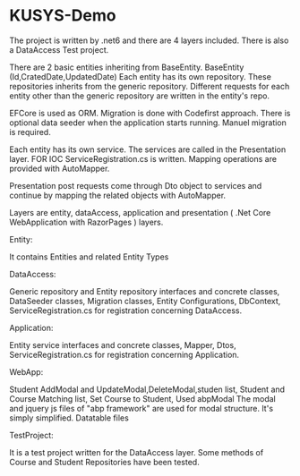# KUSYS-Demo

The project is written by .net6 and there are 4 layers included. There is also a DataAccess Test project.

There are 2 basic entities inheriting from BaseEntity. BaseEntity (Id,CratedDate,UpdatedDate) Each entity has its own repository. These repositories inherits from the generic repository. Different requests for each entity other than the generic repository are written in the entity's repo.

EFCore is used as ORM. Migration is done with Codefirst approach. There is optional data seeder when the application starts running. Manuel migration is required.

Each entity has its own service. The services are called in the Presentation layer. FOR IOC ServiceRegistration.cs is written. Mapping operations are provided with AutoMapper.

Presentation post requests come through Dto object to services and continue by mapping the related objects with AutoMapper.

Layers are entity, dataAccess, application and presentation ( .Net Core WebApplication with RazorPages ) layers.

Entity:

It contains Entities and related Entity Types

DataAccess:

Generic repository and Entity repository interfaces and concrete classes,
DataSeeder classes,
Migration classes,
Entity Configurations,
DbContext,
ServiceRegistration.cs for registration concerning DataAccess.

Application:

Entity service interfaces and concrete classes,
Mapper,
Dtos,
ServiceRegistration.cs for registration concerning Application.

WebApp:

Student AddModal and UpdateModal,DeleteModal,studen list,
Student and Course Matching list,
Set Course to Student,
Used abpModal
The modal and jquery js files of "abp framework" are used for modal structure. It's simply simplified.
Datatable files

TestProject:

It is a test project written for the DataAccess layer.
Some methods of Course and Student Repositories have been tested.